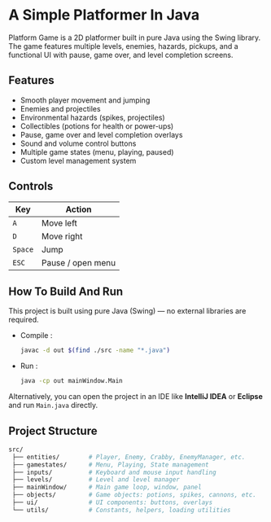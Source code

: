 # A Simple Platformer In Java
Platform Game is a 2D platformer built in pure Java using the Swing library.
The game features multiple levels, enemies, hazards, pickups, and a functional UI with pause, game over, and level completion screens.

## Features
- Smooth player movement and jumping
- Enemies and projectiles
- Environmental hazards (spikes, projectiles)
- Collectibles (potions for health or power-ups)
- Pause, game over and level completion overlays
- Sound and volume control buttons
- Multiple game states (menu, playing, paused)
- Custom level management system

## Controls
| __Key__ | __Action__        |
|---------|-------------------|
| `A`     | Move left         |
| `D`     | Move right        |
| `Space` | Jump              |
| `ESC`   | Pause / open menu |


## How To Build And Run
This project is built using pure Java (Swing) — no external libraries are required.

- Compile :
    ```bash
    javac -d out $(find ./src -name "*.java")
    ```
- Run :
    ```bash
    java -cp out mainWindow.Main
    ```
Alternatively, you can open the project in an IDE like __IntelliJ IDEA__ or __Eclipse__ and run `Main.java` directly.

## Project Structure
```bash
src/
 ├── entities/        # Player, Enemy, Crabby, EnemyManager, etc.
 ├── gamestates/      # Menu, Playing, State management
 ├── inputs/          # Keyboard and mouse input handling
 ├── levels/          # Level and level manager
 ├── mainWindow/      # Main game loop, window, panel
 ├── objects/         # Game objects: potions, spikes, cannons, etc.
 ├── ui/              # UI components: buttons, overlays
 └── utils/           # Constants, helpers, loading utilities
```